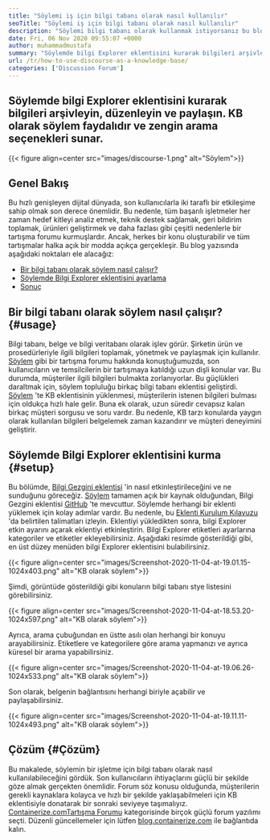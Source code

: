 ```yaml
---
title: "Söylemi iş için bilgi tabanı olarak nasıl kullanılır" 
seoTitle: "Söylemi iş için bilgi tabanı olarak nasıl kullanılır" 
description: "Söylemi bilgi tabanı olarak kullanmak istiyorsanız bu blog gönderisini inceleyin. Bugün etkinleştirin ve şirketinizin belgelerinin canlı sürümlerini paylaşın" 
date: Fri, 06 Nov 2020 09:55:07 +0000
author: muhammadmustafa
summary: "Söylemde bilgi Explorer eklentisini kurarak bilgileri arşivleyin, düzenleyin ve paylaşın. KB olarak söylem faydalıdır ve zengin arama seçenekleri sunar." 
url: /tr/how-to-use-discourse-as-a-knowledge-base/
categories: ['Discussion Forum']
---
```


## Söylemde bilgi Explorer eklentisini kurarak bilgileri arşivleyin, düzenleyin ve paylaşın. KB olarak söylem faydalıdır ve zengin arama seçenekleri sunar.

{{< figure align=center src="images/discourse-1.png" alt="Söylem">}}


## Genel Bakış
Bu hızlı genişleyen dijital dünyada, son kullanıcılarla iki taraflı bir etkileşime sahip olmak son derece önemlidir. Bu nedenle, tüm başarılı işletmeler her zaman hedef kitleyi analiz etmek, teknik destek sağlamak, geri bildirim toplamak, ürünleri geliştirmek ve daha fazlası gibi çeşitli nedenlerle bir tartışma forumu kurmuşlardır. Ancak, herkes bir konu oluşturabilir ve tüm tartışmalar halka açık bir modda açıkça gerçekleşir.
Bu blog yazısında aşağıdaki noktaları ele alacağız:
  * [Bir bilgi tabanı olarak söylem nasıl çalışır?][1]
  * [Söylemde Bilgi Explorer eklentisini ayarlama][2]
  * [Sonuç][3]

## Bir bilgi tabanı olarak söylem nasıl çalışır? {#usage}

Bilgi tabanı, belge ve bilgi veritabanı olarak işlev görür. Şirketin ürün ve prosedürleriyle ilgili bilgileri toplamak, yönetmek ve paylaşmak için kullanılır. [Söylem][4] gibi bir tartışma forumu hakkında konuştuğumuzda, son kullanıcıların ve temsilcilerin bir tartışmaya katıldığı uzun dişli konular var. Bu durumda, müşteriler ilgili bilgileri bulmakta zorlanıyorlar. Bu güçlükleri daraltmak için, söylem topluluğu birkaç bilgi tabanı eklentisi geliştirdi.
[Söylem][4] 'te KB eklentisinin yüklenmesi, müşterilerin istenen bilgileri bulması için oldukça hızlı hale gelir. Buna ek olarak, uzun süredir cevapsız kalan birkaç müşteri sorgusu ve soru vardır. Bu nedenle, KB tarzı konularda yaygın olarak kullanılan bilgileri belgelemek zaman kazandırır ve müşteri deneyimini geliştirir.

## Söylemde Bilgi Explorer eklentisini kurma {#setup}

Bu bölümde, [Bilgi Gezgini eklentisi][5] 'in nasıl etkinleştirileceğini ve ne sunduğunu göreceğiz.
[Söylem][4] tamamen açık bir kaynak olduğundan, Bilgi Gezgini eklentisi [GitHub][5] 'te mevcuttur.
Söylemde herhangi bir eklenti yüklemek için kolay adımlar vardır. Bu nedenle, bu [Eklenti Kurulum Kılavuzu][6] 'da belirtilen talimatları izleyin.
Eklentiyi yükledikten sonra, bilgi Explorer etkin ayarını açarak eklentiyi etkinleştirin. Bilgi Explorer etiketleri ayarlarına kategoriler ve etiketler ekleyebilirsiniz.
Aşağıdaki resimde gösterildiği gibi, en üst düzey menüden bilgi Explorer eklentisini bulabilirsiniz.

{{< figure align=center src="images/Screenshot-2020-11-04-at-19.01.15-1024x403.png" alt="KB olarak söylem">}}

Şimdi, görüntüde gösterildiği gibi konuların bilgi tabanı stye listesini görebilirsiniz.

{{< figure align=center src="images/Screenshot-2020-11-04-at-18.53.20-1024x597.png" alt="KB olarak söylem">}}

Ayrıca, arama çubuğundan en üstte asılı olan herhangi bir konuyu arayabilirsiniz. Etiketlere ve kategorilere göre arama yapmanızı ve ayrıca küresel bir arama yapabilirsiniz.

{{< figure align=center src="images/Screenshot-2020-11-04-at-19.06.26-1024x533.png" alt="KB olarak söylem">}}

Son olarak, belgenin bağlantısını herhangi biriyle açabilir ve paylaşabilirsiniz.

{{< figure align=center src="images/Screenshot-2020-11-04-at-19.11.11-1024x493.png" alt="KB olarak söylem">}}


## Çözüm  {#Çözüm}

Bu makalede, söylemin bir işletme için bilgi tabanı olarak nasıl kullanılabileceğini gördük. Son kullanıcıların ihtiyaçlarını güçlü bir şekilde göze almak gerçekten önemlidir. Forum söz konusu olduğunda, müşterilerin gerekli kaynaklara kolayca ve hızlı bir şekilde yaklaşabilmeleri için KB eklentisiyle donatarak bir sonraki seviyeye taşımalıyız.
[Containerize.com][7][Tartışma Forumu][8] kategorisinde birçok güçlü forum yazılımı seçti. Düzenli güncellemeler için lütfen [blog.containerize.com][9] ile bağlantıda kalın.



[1]: #usage
[2]: #setup
[3]: #Conclusion
[4]: https://products.containerize.com/discussion-forum/discourse
[5]: https://github.com/discourse/discourse-knowledge-explorer
[6]: https://meta.discourse.org/t/install-a-plugin/19157
[7]: https://www.containerize.com/
[8]: https://products.containerize.com/discussion-forum
[9]: https://blog.containerize.com/
